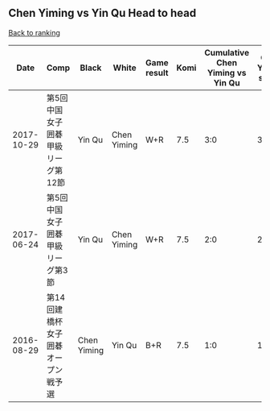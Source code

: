 ## Chen Yiming vs Yin Qu Head to head

[Back to ranking](../../index.md)




| **Date** | **Comp** | **Black** | **White** | **Game result** | **Komi** | **Cumulative Chen Yiming vs Yin Qu** | **Chen Yiming streak** | **Yin Qu streak** | 
| --- | --- | --- | --- | --- | --- | --- | --- | --- |
| 2017-10-29 | 第5回中国女子囲碁甲級リーグ第12節 | Yin Qu | Chen Yiming | W+R | 7.5 | 3:0 | 3 | 0 | 
| 2017-06-24 | 第5回中国女子囲碁甲級リーグ第3節 | Yin Qu | Chen Yiming | W+R | 7.5 | 2:0 | 2 | 0 | 
| 2016-08-29 | 第14回建橋杯女子囲碁オープン戦予選 | Chen Yiming | Yin Qu | B+R | 7.5 | 1:0 | 1 | 0 |




